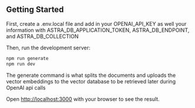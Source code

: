 ## Getting Started

First, create a .env.local file and add in your OPENAI_API_KEY as well your information with ASTRA_DB_APPLICATION_TOKEN, ASTRA_DB_ENDPOINT, and ASTRA_DB_COLLECTION

Then, run the development server:

```bash
npm run generate
npm run dev
```
The generate command is what splits the documents and uploads the vector embeddings to the vector database to be retrieved later during OpenAI api calls

Open [http://localhost:3000](http://localhost:3000) with your browser to see the result.
